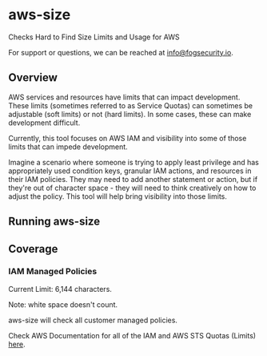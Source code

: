 # aws-size
Checks Hard to Find Size Limits and Usage for AWS

For support or questions, we can be reached at info@fogsecurity.io.

## Overview

AWS services and resources have limits that can impact development.  These limits (sometimes referred to as Service Quotas) can sometimes be adjustable (soft limits) or not (hard limits).  In some cases, these can make development difficult.  

Currently, this tool focuses on AWS IAM and visibility into some of those limits that can impede development.  

Imagine a scenario where someone is trying to apply least privilege and has appropriately used condition keys, granular IAM actions, and resources in their IAM policies.  They may need to add another statement or action, but if they're out of character space - they will need to think creatively on how to adjust the policy.  This tool will help bring visibility into those limits.

## Running aws-size



## Coverage

### IAM Managed Policies

Current Limit: 6,144 characters.  

Note: white space doesn't count.

aws-size will check all customer managed policies.



Check AWS Documentation for all of the IAM and AWS STS Quotas (Limits) [here](https://docs.aws.amazon.com/IAM/latest/UserGuide/reference_iam-quotas.html).
